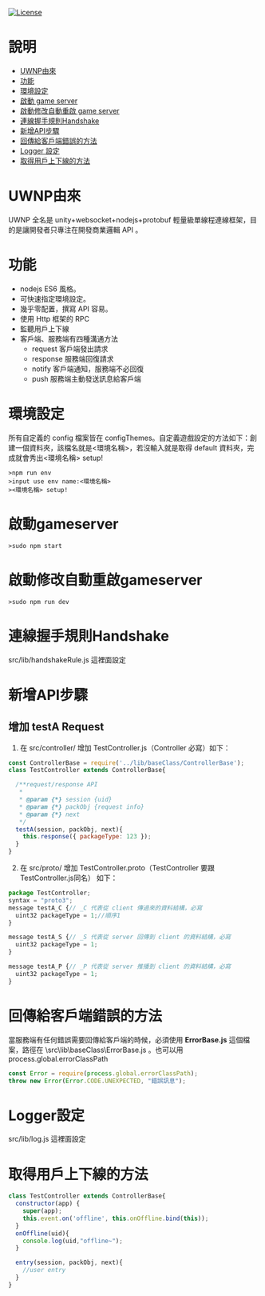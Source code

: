 [![License](https://img.shields.io/github/license/wsmd/ws-multipath.svg)](https://github.com/wsmd/ws-multipath/blob/master/LICENSE)

# 說明

- [UWNP由來](#UWNP由來)
- [功能](#功能)
- [環境設定](#環境設定)
- [啟動 game server](#啟動gameserver)
- [啟動修改自動重啟 game server](#啟動修改自動重啟gameserver)
- [連線握手規則Handshake](#連線握手規則Handshake)
- [新增API步驟](#新增API步驟)
- [回傳給客戶端錯誤的方法](#回傳錯誤)
- [Logger 設定](#Logger設定)
- [取得用戶上下線的方法](#取得用戶上下線的方法)
# UWNP由來
UWNP 全名是 unity+websocket+nodejs+protobuf 輕量級單線程連線框架，目的是讓開發者只專注在開發商業邏輯 API 。
# 功能
* nodejs ES6 風格。
* 可快速指定環境設定。
* 幾乎零配置，撰寫 API 容易。
* 使用 Http 框架的 RPC
* 監聽用戶上下線
* 客戶端、服務端有四種溝通方法
  * request 客戶端發出請求
  * response 服務端回復請求
  * notify 客戶端通知，服務端不必回復
  * push 服務端主動發送訊息給客戶端
# 環境設定
所有自定義的 config 檔案皆在 configThemes。自定義遊戲設定的方法如下：創建一個資料夾，該檔名就是<環境名稱>，若沒輸入就是取得 default 資料夾，完成就會秀出<環境名稱> setup!
```shell
>npm run env
>input use env name:<環境名稱>
><環境名稱> setup!
```
# 啟動gameserver
```shell
>sudo npm start
```
# 啟動修改自動重啟gameserver
```shell
>sudo npm run dev
```
# 連線握手規則Handshake
src/lib/handshakeRule.js 這裡面設定

# 新增API步驟
## 增加 testA Request
1. 在 src/controller/ 增加 TestController.js（Controller 必寫）如下：
```javascript
const ControllerBase = require('../lib/baseClass/ControllerBase');
class TestController extends ControllerBase{

  /**request/response API
   * 
   * @param {*} session {uid}
   * @param {*} packObj {request info}
   * @param {*} next 
   */
  testA(session, packObj, next){
    this.response({ packageType: 123 });
  }
}
```
2. 在 src/proto/ 增加 TestController.proto（TestController 要跟 TestController.js同名） 如下：
```javascript
package TestController;
syntax = "proto3";
message testA_C {// _C 代表從 client 傳過來的資料結構，必寫
  uint32 packageType = 1;//順序1
}

message testA_S {// _S 代表從 server 回傳到 client 的資料結構，必寫
  uint32 packageType = 1;
}

message testA_P {// _P 代表從 server 推播到 client 的資料結構，必寫
  uint32 packageType = 1;
}
```
# 回傳給客戶端錯誤的方法
當服務端有任何錯誤需要回傳給客戶端的時候，必須使用 **ErrorBase.js** 這個檔案，路徑在 \src\lib\baseClass\ErrorBase.js 。也可以用 process.global.errorClassPath 
```javascript
const Error = require(process.global.errorClassPath);
throw new Error(Error.CODE.UNEXPECTED, "錯誤訊息");
```
# Logger設定
src/lib/log.js 這裡面設定
# 取得用戶上下線的方法
```javascript
class TestController extends ControllerBase{
  constructor(app) {
    super(app);
    this.event.on('offline', this.onOffline.bind(this));
  }
  onOffline(uid){
    console.log(uid,"offline~");
  }

  entry(session, packObj, next){
    //user entry
  }
}
```
